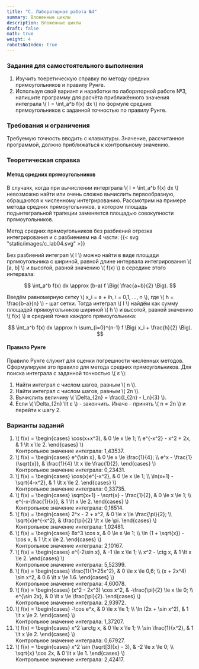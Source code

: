 ```yaml
---
title: "C. Лабораторная работа №4"
summary: Вложенные циклы
description: Вложенные циклы
draft: false
math: true
weight: 4
robotsNoIndex: true
---
```


### Задания для самостоятельного выполнения

1. Изучить тоеретическую справку по методу средних прямоугольников и правилу Рунге.
2. Используя свой вариант и наработки по лабораторной работе №3, напишите программу для расчёта приближённого значения интеграла \\( I = \int_a^b f(x) dx \\) по формуле средних прямоугольников с заданной точностью по правилу Рунге.


### Требования и ограничения

Требуемую точность вводить с клавиатуры. Значение, рассчитанное программой, должно приближаться к контрольному значению.

### Теоретическая справка

#### Метод средних прямоугольников

В случаях, когда при вычислении интерграла \\( I = \int_a^b f(x) dx \\) невозможно найти или очень сложно вычислить первообразную, обращаются к численному интегрированию. Рассмотрим на примере метода средних прямоугольников, в котором площадь подынтегральной трапеции заменяется площадью совокупности прямоугольников.

Метод средних прямоугольников без разбиений отрезка интегрирования и с разбиением на 4 части:
{{< svg "static/images/c_lab04.svg" >}}

Без разбиений интеграл \\( I \\) можно найти в виде площади прямоугольника с шириной, равной длине интервала интегрирования \\( [a, b] \\) и высотой, равной значению \\( f(x) \\) в середине этого интервала:

$$ \int_a^b f(x) dx \approx (b-a) f \Big( \frac{a+b}{2} \Big). $$

Введём равномерную сетку \\( x_i = a + ih, i = 0,1, ..., n \\), где \\( h = \frac{b-a}{n} \\) - шаг сетки. Тогда интеграл \\( I \\) найдём как сумму площадей прямоугольников шириной \\( h \\) и высотой, равной значению \\( f(x) \\) в средней точке каждого прямоугольника:

$$ \int_a^b f(x) dx \approx h \sum_{i=0}^{n-1} f \Big( x_i + \frac{h}{2} \Big). $$

#### Правило Рунге

Правило Рунге служит для оценки погрешности численных методов. Сформулируем это правило для метода средних прямоугольников. Для поиска интеграла с заданной точностью \\( ε \\):
1. Найти интеграл с числом шагов, равным \\( n \\).
2. Найти интеграл с числом шагов, равным \\( 2n \\).
3. Вычислить величину \\( \Delta_{2n} = \frac{I_{2n} - I_n}{3} \\).
4. Если \\( \Delta_{2n} \lt ε \\) - закончить. Иначе - принять \\( n = 2n \\) и перейти к шагу 2.

### Варианты заданий

1. \\( f(x) = \begin{cases} \cos(x+x^3), & 0 \le x \le 1; \\\  e^{-x^2} - x^2 + 2x, & 1 \lt x \le 2.  \end{cases} \\)  
Контрольное значение интеграла: 1,43537.
2. \\( f(x) = \begin{cases} e^{\sin x}, & 0 \le x \le \frac{1}{4}; \\\  e^x - \frac{1}{\sqrt{x}}, & \frac{1}{4} \lt x \le \frac{1}{2}.  \end{cases} \\)  
Контрольное значение интеграла: 0,23431.
3. \\( f(x) = \begin{cases} \cos(x)e^{-x^2}, & 0 \le x \le 1; \\\  \ln(x+1) - \sqrt{4-x^2}, & 1 \lt x \le 2.  \end{cases} \\)  
Контрольное значение интеграла: 0,33735.
4. \\( f(x) = \begin{cases} \sqrt{x+1} - \sqrt{x} - \frac{1}{2}, & 0 \le x \le 1; \\\  e^{-x-\frac{1}{x}}, & 1 \lt x \le 2.  \end{cases} \\)  
Контрольное значение интеграла: 0,16514.
5. \\( f(x) = \begin{cases} 2^x - 2 + x^2, & 0 \le x \le \frac{\pi}{2}; \\\  \sqrt{x}e^{-x^2}, & \frac{\pi}{2} \lt x \le \pi.  \end{cases} \\)  
Контрольное значение интеграла: 1,02481.
6. \\( f(x) = \begin{cases} 8x^3 \cos x, & 0 \le x \le 1; \\\  \ln (1 + \sqrt{x}) - \cos x, & 1 \lt x \le 2.  \end{cases} \\)  
Контрольное значение интеграла: 2,10167.
7. \\( f(x) = \begin{cases} e^{-2\sin x}, & -1 \le x \le 1; \\\ x^2 - \ctg x, & 1 \lt x \le 2.  \end{cases} \\)  
Контрольное значение интеграла: 5,52399.
8. \\( f(x) = \begin{cases} \frac{1}{1+25x^2}, & 0 \le x \le 0,6; \\\  (x + 2x^4) \sin x^2, & 0.6 \lt x \le 1.6.  \end{cases} \\)  
Контрольное значение интеграла: 4,60078.
9. \\( f(x) = \begin{cases} (x^2 - 2x^3) \cos x^2, & -\frac{\pi}{2} \le x \le 0; \\\ e^{\sin 2x}, & 0 \lt x \le \frac{\pi}{2}.  \end{cases} \\)  
Контрольное значение интеграла: 2,93972.
10. \\( f(x) = \begin{cases} -\cos e^x, & 0 \le x \le 1; \\\ \ln (2x + \sin x^2), & 1 \lt x \le 2.  \end{cases} \\)  
Контрольное значение интеграла: 1,37207.
11. \\( f(x) = \begin{cases} x^2 \arctg x, & 0 \le x \le 1; \\\ \sin \frac{1}{x^2}, & 1 \lt x \le 2.  \end{cases} \\)  
Контрольное значение интеграла: 0,67927.
12. \\( f(x) = \begin{cases} x^2 \sin (\sqrt[3]{x} - 3), & -2 \le x \le 0; \\\ \sqrt{x} \cos 2x, & 0 \lt x \le 1.  \end{cases} \\)  
Контрольное значение интеграла: 2,42417.
